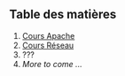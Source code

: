 ## Table des matières
1. [Cours Apache](SommaireApache.md)
2. [Cours Réseau](SommaireReseau.md)
3. ???
4. *More to come ...*